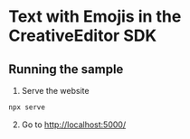 # Text with Emojis in the CreativeEditor SDK


## Running the sample

1. Serve the website

```bash
npx serve
```

2. Go to [http://localhost:5000/](http://localhost:5000/)

